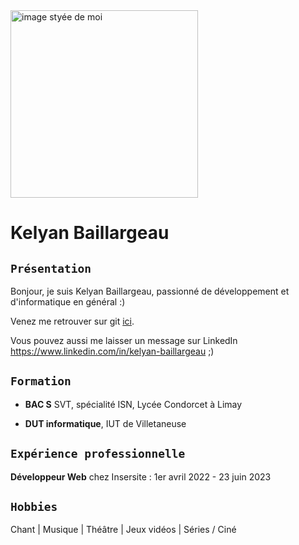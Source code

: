 <img alt="image styée de moi" src="https://cdn.pixabay.com/photo/2017/11/27/21/31/computer-2982270_1280.jpg" width="300">

Kelyan Baillargeau
===


`Présentation`
---

Bonjour, je suis Kelyan Baillargeau, passionné de développement et d'informatique en général :)

Venez me retrouver sur git [ici](https://github.com/Naylek).

Vous pouvez aussi me laisser un message sur LinkedIn
https://www.linkedin.com/in/kelyan-baillargeau ;)


`Formation`
---

- **BAC S** SVT, spécialité ISN, Lycée Condorcet à Limay

- **DUT informatique**, IUT de Villetaneuse


`Expérience professionnelle`
---

**Développeur Web** chez Insersite : 1er avril 2022 - 23 juin 2023



`Hobbies`
---

Chant | Musique | Théâtre | Jeux vidéos | Séries / Ciné
